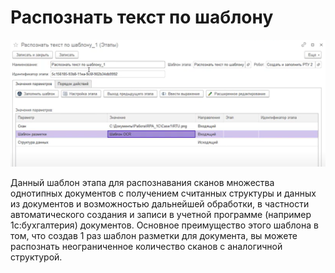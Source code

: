# Распознать текст по шаблону

![](<../../../../.gitbook/assets/Распознать текст по шаблону.png>)

Данный шаблон этапа для распознавания сканов множества однотипных документов с получением считанных структуры и данных из документов и возможностью дальнейшей обработки, в частности автоматического создания и записи в учетной программе (например 1с:бухгалтерия) документов. Основное преимущество этого шаблона в том, что создав 1 раз шаблон разметки для документа, вы можете распознать неограниченное количество сканов с аналогичной структурой.
